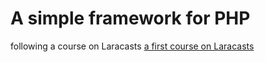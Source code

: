 # A simple framework for PHP

following a course on Laracasts
[a first course on Laracasts](https://laracasts.com/series/php-for-beginners-2023-edition)
